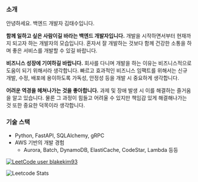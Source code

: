 ### 소개
안녕하세요. 백엔드 개발자 김태수입니다. 

**함께 일하고 싶은 사람이길 바라는 백엔드 개발자입니다.** 개발을 시작하면서부터 현재까지 되고자 하는 개발자의 모습입니다. 혼자서 잘 개발하는 것보다 함께 건강한 소통을 하며 좋은 서비스를 개발할 수 있길 바랍니다.

**비즈니스 성장에 기여하길 바랍니다.** 회사를 다니며 개발을 하는 이유는 비즈니스적으로 도움이 되기 위해서라 생각합니다. 빠르고 효과적인 비즈니스 임팩트를 위해서는 신규 개발, 수정, 배포에 용이하도록 가독성, 안정성 등을 개발 시 중요하게 생각합니다.

**어려운 역경을 헤쳐나가는 것을 좋아합니다.** 과제 및 장애 발생 시 이를 해결하는 즐거움을 알고 있습니다. 물론 그 과정이 힘들고 어려울 수 있지만 책임감 있게 해결해나가는 것 또한 중요한 덕목이라 생각합니다.

### 기술 스택
- Python, FastAPI, SQLAlchemy, gRPC
- AWS 기반의 개발 경험
  - Aurora, Batch, DynamoDB, ElastiCache, CodeStar, Lambda 등등



[![LeetCode user blakekim93](https://img.shields.io/badge/dynamic/json?style=for-the-badge&labelColor=black&color=%23ffa116&label=Solved&query=solvedOverTotal&url=https%3A%2F%2Fleetcode-badge.vercel.app%2Fapi%2Fusers%2Fblakekim93&logo=leetcode&logoColor=yellow)](https://leetcode.com/blakekim93/)

![Leetcode Stats](https://leetcard.jacoblin.cool/blakekim93?ext=heatmap)
